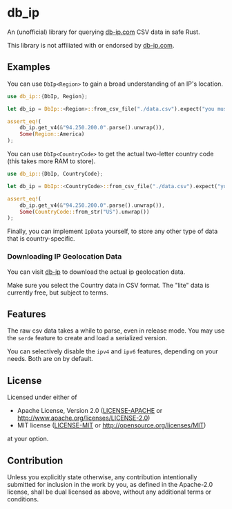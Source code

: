 # db_ip

An (unofficial) library for querying [db-ip.com](https://db-ip.com/) CSV data in safe Rust.

This library is not affiliated with or endorsed by [db-ip.com](https://db-ip.com/).

## Examples

You can use `DbIp<Region>` to gain a broad understanding of an IP's location.

```rust
use db_ip::{DbIp, Region};

let db_ip = DbIp::<Region>::from_csv_file("./data.csv").expect("you must download data.csv");

assert_eq!(
    db_ip.get_v4(&"94.250.200.0".parse().unwrap()),
    Some(Region::America)
);
```

You can use `DbIp<CountryCode>` to get the actual two-letter country code (this takes more RAM to store).

```rust
use db_ip::{DbIp, CountryCode};

let db_ip = DbIp::<CountryCode>::from_csv_file("./data.csv").expect("you must download data.csv");

assert_eq!(
    db_ip.get_v4(&"94.250.200.0".parse().unwrap()),
    Some(CountryCode::from_str("US").unwrap())
);
```

Finally, you can implement `IpData` yourself, to store any other type of data that is country-specific.

### Downloading IP Geolocation Data

You can visit [db-ip](https://db-ip.com/db/download/ip-to-country-lite) to download the actual ip geolocation data.

Make sure you select the Country data in CSV format. The "lite" data is currently free, but subject to terms.

## Features

The raw csv data takes a while to parse, even in release mode. You may use
the `serde` feature to create and load a serialized version.

You can selectively disable the `ipv4` and `ipv6` features, depending on your needs. Both are
on by default.

## License

Licensed under either of

 * Apache License, Version 2.0
   ([LICENSE-APACHE](LICENSE-APACHE) or http://www.apache.org/licenses/LICENSE-2.0)
 * MIT license
   ([LICENSE-MIT](LICENSE-MIT) or http://opensource.org/licenses/MIT)

at your option.

## Contribution

Unless you explicitly state otherwise, any contribution intentionally submitted
for inclusion in the work by you, as defined in the Apache-2.0 license, shall be
dual licensed as above, without any additional terms or conditions.